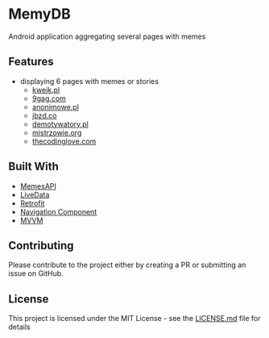 # MemyDB

Android application aggregating several pages with memes

## Features

* displaying 6 pages with memes or stories
    * [kwejk.pl](https://kwejk.pl/)
    * [9gag.com](https://9gag.com/)
    * [anonimowe.pl](https://anonimowe.pl/)
    * [jbzd.co](https://jbzdy.co/)
    * [demotywatory.pl](https://demotywatory.pl/)
    * [mistrzowie.org](https://mistrzowie.org)
    * [thecodinglove.com](https://thecodinglove.com/)

## Built With

* [MemesAPI](https://github.com/Faierbel/memes-api)
* [LiveData](https://developer.android.com/topic/libraries/architecture/livedata)
* [Retrofit](https://square.github.io/retrofit/)
* [Navigation Component](https://developer.android.com/guide/navigation)
* [MVVM](https://developer.android.com/topic/libraries/architecture/viewmodel)

## Contributing

Please contribute to the project either by creating a PR or submitting an issue on GitHub.

## License

This project is licensed under the MIT License - see the [LICENSE.md](LICENSE.md) file for details
